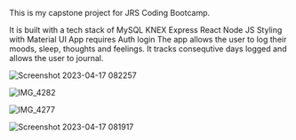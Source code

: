 This is my capstone project for JRS Coding Bootcamp.

It is built with a tech stack of
MySQL
KNEX
Express
React
Node JS
Styling with Material UI
App requires Auth login
The app allows the user to log their moods, sleep, thoughts and feelings. It tracks consequtive days logged and allows the user to journal.





![Screenshot 2023-04-17 082257](https://user-images.githubusercontent.com/121504846/232482787-7a19aa75-8a72-48ac-b4c4-29b8b0b0b6d6.png)

![IMG_4282](https://user-images.githubusercontent.com/121504846/232482817-844ea4db-e552-425e-9154-4010ac823485.JPG)

![IMG_4277](https://user-images.githubusercontent.com/121504846/232482843-d89a0234-0694-48a2-aef3-54e182936434.JPG)

![Screenshot 2023-04-17 081917](https://user-images.githubusercontent.com/121504846/232482880-e0c63ab3-8bd8-4b7e-b0ec-278136de3f69.png)
